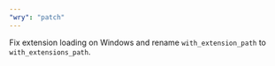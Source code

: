 ```yaml
---
"wry": "patch"
---
```


Fix extension loading on Windows and rename `with_extension_path` to `with_extensions_path`.